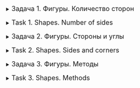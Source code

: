 <details>
<summary><font size="+1">Задача 1. Фигуры. Количество сторон</font></summary><br>

В этом задании вы построите первую простую иерархию классов для заданной предметной области.

Предметная область выглядит следующим образом: есть сущность фигура. Фигуры бывают двух типов: треугольник и четырёхугольник. У фигуры есть количество сторон. Для неизвестной фигуры будем считать это количество равным нулю. У треугольника три стороны, у четырёхугольника четыре стороны. У любой фигуры мы хотим узнавать количество её сторон, но мы не должны быть способны **изменить** количество сторон для заданной фигуры извне.

Задача: спроектировать и реализовать классы, описывающие предметную область. Продемонстрируйте их работу: создайте по одному экземпляру каждого класса и выведите информацию о количестве его сторон на консоль.

<details>
<summary><font size="+1">Пример работы программы</font></summary>

#### Консоль
```
Количество сторон:
Фигура: 0
Треугольник: 3
Четырёхугольник: 4
```
</details>
</details>
<br>

<details>
<summary><font size="+1">Task 1. Shapes. Number of sides</font></summary><br>

In this assignment, you will build the first simple class hierarchy for a given problem domain.

The subject area looks like this: there is a figure entity. There are two types of shapes: triangle and quadrilateral. A figure has a number of sides. For an unknown figure, we will assume that this quantity is equal to zero. A triangle has three sides, a quadrilateral has four sides. For any figure, we want to know the number of its sides, **but we should not be able to change the number of sides for a given figure from the outside**.

Task: design and implement classes that describe the subject area. Demonstrate how they work: create one instance of each class and print information about the number of its sides to the console.

<details>
<summary><font size="+1">Example of program operation</font></summary>

#### Console
```
Number of sides:
Figure: 0
Triangle: 3
Quadrangle: 4
```
</details>
</details>
<br>

<details>
<summary><font size="+1">Задача 2. Фигуры. Стороны и углы</font></summary><br>

В этом задании вы усложните иерархию классов для усложнённой предметной области.

У вас появляется информация о длине сторон и углах ваших фигур, а также несколько более конкретных фигур.
Теперь в треугольнике вы должны хранить информацию о длине всех его трёх сторон (`a`, `b`, `c`) и значениях его трёх углов (`A`, `B`, `C`).
В четырёхугольнике вы храните информацию о длине его четырёх сторон (`a`, `b`, `c`, `d`) и значениях его четырёх углов (`A`, `B`, `C`, `D`).

Также у вас появляются более конкретные фигуры: 
 - прямоугольный треугольник (угол `C` всегда равен 90);
 - равнобедренный треугольник (стороны `a` и `c` равны, углы `A` и `C` равны);
 - равносторонний треугольник (все стороны равны, все углы равны 60);
 - прямоугольник (стороны `a`,`c` и `b`,`d` попарно равны, все углы равны 90);
 - квадрат (все стороны равны, все углы равны 90);
 - параллелограмм (стороны `a`,`c` и `b`,`d` попарно равны, углы `A`,`C` и `B`,`D` попарно равны);
 - ромб (все стороны равны, углы `A`,`C` и `B`,`D` попарно равны).
 
Вы должны иметь возможность узнать у каждой фигуры длины её сторон и значения её углов, но извне вы не должны быть способны изменить длины сторон и углы.

Не должно быть возможности создать фигуры, не удовлетворяющие перечисленным условиям. Например, нельзя создать квадрат с разными углами. Геометрические соотношения проверять не нужно. Например, сумма углов в треугольнике может быть не равна 180.

Задача: спроектировать и реализовать классы, описывающие предметную область. Продемонстрируйте их работу: создайте по одному экземпляру каждой фигуры и выведите на экран информацию о длинах её сторон и величине её углов. Значения используйте произвольные.

Инициализацию длин сторон и величин углов нужно выполнить с помощью вызова базовых конструкторов.

Для вывода информации о фигуре создайте функцию `print_info`, которая будет принимать в качестве аргумента указатель на базовый класс фигуры.

<details>
<summary><font size="+1">Пример работы программы</font></summary>

#### Консоль
```
Треугольник:
Стороны: a=10 b=20 c=30
Углы: A=50 B=60 C=70

Прямоугольный треугольник:
Стороны: a=10 b=20 c=30
Углы: A=50 B=60 C=90

Равнобедренный треугольник:
Стороны: a=10 b=20 c=10
Углы: A=50 B=60 C=50

Равносторонний треугольник:
Стороны: a=30 b=30 c=30
Углы: A=60 B=60 C=60

Четырёхугольник:
Стороны: a=10 b=20 c=30 d=40
Углы: A=50 B=60 C=70 D=80

Прямоугольник:
Стороны: a=10 b=20 c=10 d=20
Углы: A=90 B=90 C=90 D=90

Квадрат:
Стороны: a=20 b=20 c=20 d=20
Углы: A=90 B=90 C=90 D=90

Параллелограмм:
Стороны: a=20 b=30 c=20 d=30
Углы: A=30 B=40 C=30 D=40

Ромб:
Стороны: a=30 b=30 c=30 d=30
Углы: A=30 B=40 C=30 D=40
```
</details>
</details>
<br>

<details>
<summary><font size="+1"> Task 2. Shapes. Sides and corners</font></summary><br>

In this task you will complicate the class hierarchy for a complex subject area.

You get information about the side lengths and angles of your shapes, as well as a few more specific shapes. Now in a triangle you must store information about the length of all its three sides (`a`, `b`, `c`) and the values of its three angles (`A`, `B`, `C`). In a quadrilateral, you store information about the length of its four sides (`a`, `b`, `c`, `d`) and the values of its four corners (`A`, `B`, `C`, `D`).

You also get more specific shapes:

- right triangle (angle `C` is always 90);
- isosceles triangle (sides `a` and `c` are equal, angles `A` and `C` are equal);
- equilateral triangle (all sides are equal, all angles are equal to 60);
- rectangle (sides `a`,`c` and `b`,`d` are equal in pairs, all angles are equal to 90);
- square (all sides are equal, all angles are 90);
- parallelogram (sides `a`,`c` and `b`,`d` are equal in pairs, angles `A`,`C` and `B`,`D` are equal in pairs);
- rhombus (all sides are equal, angles `A`, `C` and `B`, `D` are equal in pairs).
  
You should be able to find out from each figure the lengths of its sides and the values ​​of its angles, but you should not be able to change the lengths of the sides and angles from the outside.

It should not be possible to create shapes that do not satisfy the listed conditions. For example, you cannot create a square with different angles. There is no need to check geometric relationships. For example, the sum of the angles in a triangle may not equal 180.

Task: design and implement classes that describe the subject area. Demonstrate their work: create one copy of each shape and display information about the lengths of its sides and the size of its angles. Use arbitrary values.

Initialization of side lengths and angle values must be done by calling base constructors.

To print information about a shape, create a `print_info` function that takes as an argument a pointer to the base class of the shape.

<details>
<summary><font size="+1">Example of program operation</font></summary>

#### Console
```
Triangle:
Sides: a=10 b=20 c=30
Angles: A=50 B=60 C=70

Right triangle:
Sides: a=10 b=20 c=30
Angles: A=50 B=60 C=90

Isosceles triangle:
Sides: a=10 b=20 c=10
Angles: A=50 B=60 C=50

Equilateral triangle:
Sides: a=30 b=30 c=30
Angles: A=60 B=60 C=60

Quadrangle:
Sides: a=10 b=20 c=30 d=40
Angles: A=50 B=60 C=70 D=80

Rectangle:
Sides: a=10 b=20 c=10 d=20
Angles: A=90 B=90 C=90 D=90

Square:
Sides: a=20 b=20 c=20 d=20
Angles: A=90 B=90 C=90 D=90

Parallelogram:
Sides: a=20 b=30 c=20 d=30
Angles: A=30 B=40 C=30 D=40

Rhombus:
Sides: a=30 b=30 c=30 d=30
Angles: A=30 B=40 C=30 D=40
```
</details>
</details>
<br>

<details>
<summary><font size="+1">Задача 3. Фигуры. Методы</font></summary><br>

В этом задании вы добавите в вашу иерархию классов больше функциональности.

Теперь ваши фигуры должны уметь немного больше:
 - выводить информацию о себе;
 - проверять правильность своих данных.

Ваши фигуры:
 - фигура (количество сторон равно 0); 
 - треугольник (стороны и углы произвольные, количество сторон равно 3, сумма углов равна 180); 
 - прямоугольный треугольник (угол `C` всегда равен 90);
 - равнобедренный треугольник (стороны `a` и `c` равны, углы `A` и `C` равны);
 - равносторонний треугольник (все стороны равны, все углы равны 60);
 - четырёхугольник (стороны и углы произвольные, количество сторон равно 4, сумма углов равна 360);
 - прямоугольник (стороны `a`,`c` и `b`,`d` попарно равны, все углы равны 90);
 - квадрат (все стороны равны, все углы равны 90);
 - параллелограмм (стороны `a`,`c` и `b`,`d` попарно равны, углы `A`,`C` и `B`,`D` попарно равны);
 - ромб (все стороны равны, углы `A`,`C` и `B`,`D` попарно равны).
 
Вы должны иметь возможность попросить фигуру вывести информацию о себе на консоль, а также узнать, является ли фигура правильной, то есть выполняются ли условия, указанные в списке выше.

Информация о фигуре включает в себя:
 - название фигуры;
 - количество сторон;
 - длины её сторон, если есть;
 - величины её углов, если есть;
 - является ли фигура правильной.

Задача: спроектировать и реализовать классы, описывающие предметную область. Продемонструйте их работу: создайте по одному экземпляру каждой фигуры и выведите на экран информацию о фигурах.

Реализуйте методы вывода на консоль и проверки правильности фигуры с помощью виртуальных функций и переопределений. Используйте вызов базовой версии метода.

Ваша задача — работать с экземплярами дочерних классов **полиморфно**, то есть с помощью указателя на базовый класс.

<details>
<summary><font size="+1">Пример работы программы</font></summary>

#### Консоль
```
Фигура:
Правильная
Количество сторон: 0

Треугольник:
Правильная
Количество сторон: 3
Стороны: a=10 b=20 c=30
Углы: A=50 B=60 C=70

Прямоугольный треугольник:
Неправильная
Количество сторон: 3
Стороны: a=10 b=20 c=30
Углы: A=50 B=60 C=90

Прямоугольный треугольник:
Правильная
Количество сторон: 3
Стороны: a=10 b=20 c=30
Углы: A=50 B=40 C=90

Равнобедренный треугольник:
Неправильная
Количество сторон: 3
Стороны: a=10 b=20 c=10
Углы: A=50 B=60 C=50

Равносторонний треугольник:
Правильная
Количество сторон: 3
Стороны: a=30 b=30 c=30
Углы: A=60 B=60 C=60

Четырёхугольник:
Неправильная
Количество сторон: 4
Стороны: a=10 b=20 c=30 d=40
Углы: A=50 B=60 C=70 D=80

Прямоугольник:
Правильная
Количество сторон: 4
Стороны: a=10 b=20 c=10 d=20
Углы: A=90 B=90 C=90 D=90

Квадрат:
Правильная
Количество сторон: 4
Стороны: a=20 b=20 c=20 d=20
Углы: A=90 B=90 C=90 D=90

Параллелограмм:
Неправильная
Количество сторон: 4
Стороны: a=20 b=30 c=20 d=30
Углы: A=30 B=40 C=30 D=40

Ромб:
Неправильная
Количество сторон: 4
Стороны: a=30 b=30 c=30 d=30
Углы: A=30 B=40 C=30 D=40
```
</details>
</details>
<br>

<details>
<summary><font size="+1">Task 3. Shapes. Methods</font></summary><br>

In this assignment you will add more functionality to your class hierarchy.

Your shapes should now be able to do a little more:
- display information about yourself;
- check the accuracy of your data.

Your figures:
- figure (number of sides is 0);
- triangle (the sides and angles are arbitrary, the number of sides is 3, the sum of the angles is 180);
- right triangle (angle `C` is always 90);
- isosceles triangle (sides `a` and `c` are equal, angles `A` and `C` are equal);
- equilateral triangle (all sides are equal, all angles are equal to 60);
- quadrilateral (the sides and angles are arbitrary, the number of sides is 4, the sum of the angles is 360);
- rectangle (sides `a`,`c` and `b`,`d` are equal in pairs, all angles are equal to 90);
- square (all sides are equal, all angles are 90);
- parallelogram (sides `a`,`c` and `b`,`d` are equal in pairs, angles `A`,`C` and `B`,`D` are equal in pairs);
- rhombus (all sides are equal, angles `A`, `C` and `B`, `D` are equal in pairs).

You should be able to ask the figure to print information about itself to the console, and also know if the figure is valid, that is, if the conditions specified in the list above are met.

Figure information includes:
- name of the figure;
- number of sides;
- the lengths of its sides, if any;
- the magnitude of its angles, if any;
- whether the figure is correct.

Task: design and implement classes that describe the subject area. Demonstrate how they work: Create one instance of each shape and display information about the shapes.

Implement console output and figure validation methods using virtual functions and overrides. Use a call to the base version of the method.

Your task is to work with instances of child classes polymorphically, that is, using a pointer to the base class.

<details>
<summary><font size="+1">Example of program operation</font></summary>

#### Console
```
Figure:
Correct
Number of sides: 0

Triangle:
Correct
Number of sides: 3
Sides: a=10 b=20 c=30
Angles: A=50 B=60 C=70

Right triangle:
Incorrect
Number of sides: 3
Sides: a=10 b=20 c=30
Angles: A=50 B=60 C=90

Right triangle:
Correct
Number of sides: 3
Sides: a=10 b=20 c=30
Angles: A=50 B=40 C=90

Isosceles triangle:
Incorrect
Number of sides: 3
Sides: a=10 b=20 c=10
Angles: A=50 B=60 C=50

Equilateral triangle:
Correct
Number of sides: 3
Sides: a=30 b=30 c=30
Angles: A=60 B=60 C=60

Quadrangle:
Incorrect
Number of sides: 4
Sides: a=10 b=20 c=30 d=40
Angles: A=50 B=60 C=70 D=80

Rectangle:
Correct
Number of sides: 4
Sides: a=10 b=20 c=10 d=20
Angles: A=90 B=90 C=90 D=90

Square:
Correct
Number of sides: 4
Sides: a=20 b=20 c=20 d=20
Angles: A=90 B=90 C=90 D=90

Parallelogram:
Incorrect
Number of sides: 4
Sides: a=20 b=30 c=20 d=30
Angles: A=30 B=40 C=30 D=40

Rhombus:
Incorrect
Number of sides: 4
Sides: a=30 b=30 c=30 d=30
Angles: A=30 B=40 C=30 D=40
```
</details>
</details>
<br>
